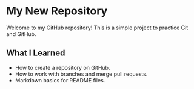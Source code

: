 # My New Repository

Welcome to my GitHub repository! This is a simple project to practice Git and GitHub.

## What I Learned
- How to create a repository on GitHub.
- How to work with branches and merge pull requests.
- Markdown basics for README files.

